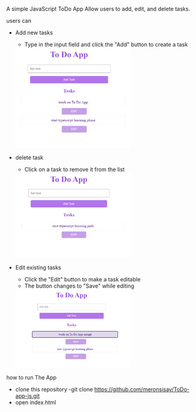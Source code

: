 A simple JavaScript ToDo App
Allow users to add, edit, and delete tasks.

users can
 - Add new tasks
     - Type in the input field and click the "Add" button to create a task
     <img src="./screenshots/Add-Task.png" alt="Task Added" width="300"/>
- delete task
     - Click on a task to remove it from the list
    <img src="./screenshots/Delete-Task.png" alt="Task Deleted" width="300"/>

 - Edit existing tasks
     - Click the "Edit" button to make a task editable
     - The button changes to "Save" while editing
     <img src="./screenshots/Edit-Task.png" alt="Task Deleted" width="300"/>
 

how to run The App
 - clone this repository
      -git clone https://github.com/meronsisay/ToDo-app-js.git
 - open index.html

